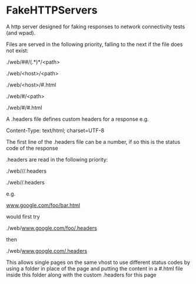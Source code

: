 FakeHTTPServers
===========

A http server designed for faking responses to network connectivity tests (and wpad).

Files are served in the following priority, falling to the next if the file does not exist:

./web/##/(.\*)\*/&lt;path&gt;

./web/&lt;host&gt;/&lt;path&gt;

./web/&lt;host&gt;/#.html

./web/#/&lt;path&gt;

./web/#/#.html


A .headers file defines custom headers for a response e.g.

Content-Type: text/html; charset=UTF-8

The first line of the .headers file can be a number, if so this is the status code of the response

.headers are read in the following priority:

./web/<host>/<directories>/.headers

./web/<host>/.headers

e.g.

www.google.com/foo/bar.html

would first try

./web/www.google.com/foo/.headers

then

./web/www.google.com/.headers

This allows single pages on the same vhost to use different status codes by using a folder in place of the page and putting the content in a #.html file inside this folder along with the custom .headers for this page


